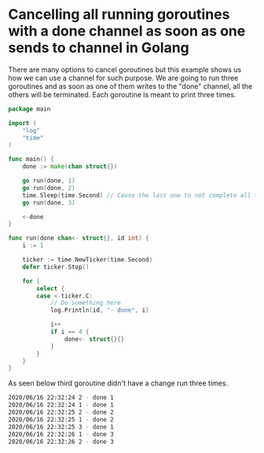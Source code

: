 # Cancelling all running goroutines with a done channel as soon as one sends to channel in Golang

There are many options to cancel goroutines but this example shows us how we can use a channel for such purpose. We are going to run three goroutines and as soon as one of them writes to the "done" channel, all the others will be terminated. Each goroutine is meant to print three times.

```go
package main

import (
	"log"
	"time"
)

func main() {
	done := make(chan struct{})

	go run(done, 1)
	go run(done, 2)
	time.Sleep(time.Second) // Cause the last one to not complete all three jobs
	go run(done, 3)

	<-done
}

func run(done chan<- struct{}, id int) {
	i := 1

	ticker := time.NewTicker(time.Second)
	defer ticker.Stop()

	for {
		select {
		case <-ticker.C:
			// Do something here
			log.Println(id, "- done", i)

			i++
			if i == 4 {
				done<- struct{}{}
			}
		}
	}
}
```

As seen below third goroutine didn't have a change run three times.

```bash
2020/06/16 22:32:24 2 - done 1
2020/06/16 22:32:24 1 - done 1
2020/06/16 22:32:25 2 - done 2
2020/06/16 22:32:25 1 - done 2
2020/06/16 22:32:25 3 - done 1
2020/06/16 22:32:26 1 - done 3
2020/06/16 22:32:26 2 - done 3
```
